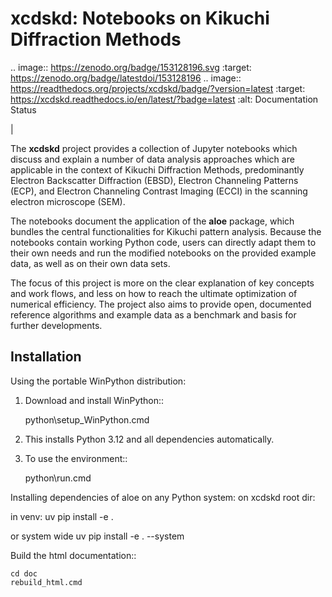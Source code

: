 xcdskd: Notebooks on Kikuchi Diffraction Methods
================================================

.. image:: https://zenodo.org/badge/153128196.svg
   :target: https://zenodo.org/badge/latestdoi/153128196
.. image:: https://readthedocs.org/projects/xcdskd/badge/?version=latest
   :target: https://xcdskd.readthedocs.io/en/latest/?badge=latest
   :alt: Documentation Status

|  

The **xcdskd** project provides a collection of Jupyter notebooks which discuss and explain a number of 
data analysis approaches which are applicable in the context of Kikuchi Diffraction Methods, 
predominantly Electron Backscatter Diffraction (EBSD), 
Electron Channeling Patterns (ECP), and Electron Channeling Contrast Imaging (ECCI) in the scanning electron microscope (SEM). 

The notebooks document the application of the **aloe** package, which bundles the central functionalities
for Kikuchi pattern analysis. Because the notebooks contain working Python code, users can directly adapt them to 
their own needs and run the modified notebooks on the provided example data, as well as on their own data sets.

The focus of this project is more on the clear explanation of key concepts and work flows, 
and less on how to reach the ultimate optimization of numerical efficiency.
The project also aims to provide open, documented reference algorithms and example data as a benchmark
and basis for further developments.


Installation
------------

Using the portable WinPython distribution:

1. Download and install WinPython::

    python\setup_WinPython.cmd

2. This installs Python 3.12 and all dependencies automatically.

3. To use the environment::

    python\run.cmd

Installing dependencies of aloe on any Python system:
on xcdskd root dir: 

in venv:
uv pip install -e .

or system wide
uv pip install -e . --system

Build the html documentation::

    cd doc
    rebuild_html.cmd
    
